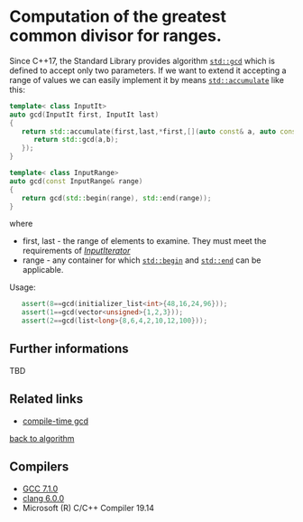 # Computation of the greatest common divisor for ranges.  
Since C++17, the Standard Library provides algorithm [`std::gcd`](https://en.cppreference.com/w/cpp/numeric/gcd) which is defined to accept only two parameters. 
If we want to extend it accepting a range of values we can easily implement it by means [`std::accumulate`](https://en.cppreference.com/w/cpp/algorithm/accumulate) like this: 
```cpp
template< class InputIt>
auto gcd(InputIt first, InputIt last)
{
   return std::accumulate(first,last,*first,[](auto const& a, auto const&b){
      return std::gcd(a,b);
   });
}

template< class InputRange>
auto gcd(const InputRange& range)
{
   return gcd(std::begin(range), std::end(range));
}
```
where
* first, last - the range of elements to examine. They must meet the requirements of [_InputIterator_](https://en.cppreference.com/w/cpp/named_req/InputIterator)  
* range - any container for which [`std::begin`](https://en.cppreference.com/w/cpp/iterator/begin) and [`std::end`](https://en.cppreference.com/w/cpp/iterator/end) can be applicable. 

Usage:
```cpp
   assert(8==gcd(initializer_list<int>{48,16,24,96}));
   assert(1==gcd(vector<unsigned>{1,2,3}));
   assert(2==gcd(list<long>{8,6,4,2,10,12,100}));
```

## Further informations
TBD

## Related links
* [compile-time gcd](../../constexpr/greatest_common_divisor)

[back to algorithm](../)

## Compilers
* [GCC 7.1.0](https://wandbox.org/)
* [clang 6.0.0](https://wandbox.org/)
* Microsoft (R) C/C++ Compiler 19.14 
